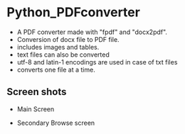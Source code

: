 # Python_PDFconverter
- A PDF converter made with "fpdf" and "docx2pdf".
- Conversion of docx file to PDF file.
- includes images and tables.
- text files can also be converted
- utf-8 and latin-1 encodings are used in case of txt files
- converts one file at a time.

## Screen shots
- Main Screen

- Secondary Browse screen
